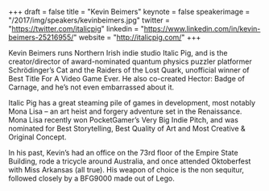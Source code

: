 +++
draft = false
title = "Kevin Beimers"
keynote = false
speakerimage = "/2017/img/speakers/kevinbeimers.jpg"
twitter = "https://twitter.com/italicpig"
linkedin = "https://www.linkedin.com/in/kevin-beimers-25216955/"
website = "http://italicpig.com/"
+++

Kevin Beimers runs Northern Irish indie studio Italic Pig, and is the creator/director of award-nominated quantum physics puzzler platformer Schrödinger’s Cat and the Raiders of the Lost Quark, unofficial winner of Best Title For A Video Game Ever. He also co-created Hector: Badge of Carnage, and he’s not even embarrassed about it.

Italic Pig has a great steaming pile of games in development, most notably Mona Lisa – an art heist and forgery adventure set in the Renaissance. Mona Lisa recently won PocketGamer’s Very Big Indie Pitch, and was nominated for Best Storytelling, Best Quality of Art and Most Creative & Original Concept. 

In his past, Kevin’s had an office on the 73rd floor of the Empire State Building, rode a tricycle around Australia, and once attended Oktoberfest with Miss Arkansas (all true). His weapon of choice is the non sequitur, followed closely by a BFG9000 made out of Lego.